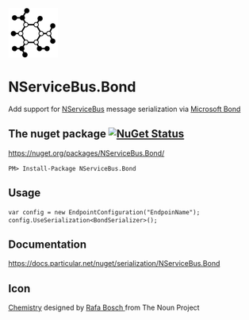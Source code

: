 ![Icon](https://raw.githubusercontent.com/NServiceBusExtensions/NServiceBus.Bond/master/icon.png)

NServiceBus.Bond
===========================

Add support for [NServiceBus](https://docs.particular.net/nservicebus/) message serialization via [Microsoft Bond](https://microsoft.github.io/bond/manual/bond_cs.html)


## The nuget package  [![NuGet Status](http://img.shields.io/nuget/v/NServiceBus.Bond.svg?style=flat)](https://www.nuget.org/packages/NServiceBus.Bond/)

https://nuget.org/packages/NServiceBus.Bond/

    PM> Install-Package NServiceBus.Bond


## Usage

```
var config = new EndpointConfiguration("EndpoinName");
config.UseSerialization<BondSerializer>();
```

## Documentation

https://docs.particular.net/nuget/serialization/NServiceBus.Bond

## Icon

<a href="https://thenounproject.com/term/Chemistry/107944/" target="_blank">Chemistry</a> designed by <a href="https://thenounproject.com/Externografico/" target="_blank">Rafa Bosch
</a> from The Noun Project